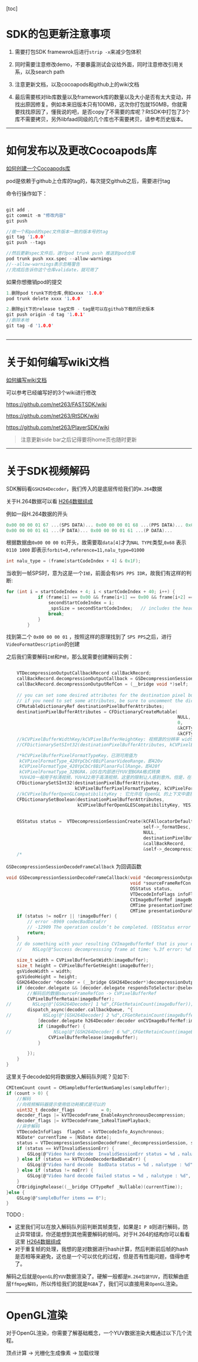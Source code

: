 [toc]

# SDK的包更新注意事项

1. 需要打包SDK framewrok后进行`strip -x`来减少包体积

2. 同时需要注意修改demo，不要暴露测试会议给外面，同时注意修改引用关系，以及search path

3. 注意更新文档，以及cocoapods和github上的wiki文档

4. 最后需要核对lib库数量以及framework库的数量以及大小是否有太大变动，并找出原因修复。例如本来旧版本只有100MB，这次你打包就150MB，你就需要找找原因了，懂我说的吧，是否copy了不需要的库呢？RtSDK中打包了3个库不需要拷贝，另外libfaad同级的几个库也不需要拷贝，请参考历史版本。



---



# 如何发布以及更改Cocoapods库

[如何创建一个Cocoapods库](https://editor.csdn.net/md/?articleId=104904226)

pod是依赖于github上仓库的tag的，每次提交github之后，需要进行tag

命令行操作如下：
```c

git add .
git commit -m "修改内容"
git push

//做一个和pod的spec文件版本一致的版本号的tag
git tag '1.0.0'
git push --tags

//然后更新spec文件后，进行pod trunk push 推送到pod仓库
pod trunk push xxx.spec --allow-warnings
//--allow-warnings表示忽略警告
//完成后告诉你这个仓库validate，就可用了
```

如果你想撤销pod的提交

```c
1.删除pod trunk下的仓库,例如xxxx '1.0.0'
pod trunk delete xxxx '1.0.0'

2.删除git下的release tag文件 - tag是可以在github下载的历史版本
git push origin -d tag '1.0.1'
//删除本地
git tag -d '1.0.0'
  
```

---



# 关于如何编写wiki文档

[如何编写wiki文档](https://blog.csdn.net/shengpeng3344/article/details/105496054)

可以参考已经编写好的3个wiki进行修改

https://github.com/net263/FASTSDK/wiki

https://github.com/net263/RtSDK/wiki

https://github.com/net263/PlayerSDK/wiki

> 注意更新side bar之后记得要将home页也随时更新



---




# 关于SDK视频解码

SDK解码看`GSH264Decoder`，我们传入的是底层传给我们的`H.264`数据

关于H.264数据可以看 [H264数据组成](https://blog.csdn.net/shengpeng3344/article/details/104957016)

例如一段H.264数据的开头
```c
0x00 00 00 01 67 ...(SPS DATA)... 0x00 00 00 01 68 ...(PPS DATA)... 0x00 00 00 01 65 ...(IDR DATA)... 0x00 00 00 01 06 ...(SEI DATA)...
0x00 00 00 01 61 ...(P DATA)... 0x00 00 00 01 61 ...(P DATA)...
```

根据数据由`0x00 00 00 01`开头，故需要取`data[4]`才为`NAL TYPE`类型,`0x68` 表示 `0110 1000` 即表示`forbit=0,reference=11,nalu_type=01000`
```c
int nalu_type = (frame[startCodeIndex + 4] & 0x1F);
```

当收到一帧SPS时，意为这是一个`I帧`，前面会有`SPS PPS IDR`，故我们有这样的判断:

```c
for (int i = startCodeIndex + 4; i < startCodeIndex + 40; i++) {
            if (frame[i] == 0x00 && frame[i+1] == 0x00 && frame[i+2] == 0x00 && frame[i+3] == 0x01) {
                secondStartCodeIndex = i;
                _spsSize = secondStartCodeIndex;   // includes the header in the size
                break;
            }
        }
```
找到第二个 `0x00 00 00 01` ，按照这样的原理找到了 `SPS PPS`之后，进行`VideoFormatDescription`的创建

之后我们需要解码`I帧`和`P帧`，那么就需要创建解码实例：

```c

	VTDecompressionOutputCallbackRecord callBackRecord;
    callBackRecord.decompressionOutputCallback = GSDecompressionSessionDecodeFrameCallback;
    callBackRecord.decompressionOutputRefCon = (__bridge void *)self;
    
    // you can set some desired attributes for the destination pixel buffer.  I didn't use this but you may
    // if you need to set some attributes, be sure to uncomment the dictionary in VTDecompressionSessionCreate
    CFMutableDictionaryRef destinationPixelBufferAttributes;
    destinationPixelBufferAttributes = CFDictionaryCreateMutable(
                                                                 NULL,
                                                                 0,
                                                                 &kCFTypeDictionaryKeyCallBacks,
                                                                 &kCFTypeDictionaryValueCallBacks);
    //kCVPixelBufferWidthKey/kCVPixelBufferHeightKey: 视频源的分辨率 width*height 类型需要是CFNumber
	//CFDictionarySetSInt32(destinationPixelBufferAttributes, kCVPixelBufferHeightKey, 类型需要是CFNumber);

    /*kCVPixelBufferPixelFormatTypeKey，已测可用值为
     kCVPixelFormatType_420YpCbCr8BiPlanarVideoRange，即420v
     kCVPixelFormatType_420YpCbCr8BiPlanarFullRange，即420f
     kCVPixelFormatType_32BGRA，iOS在内部进行YUV至BGRA格式转换
     YUV420一般用于标清视频，YUV422用于高清视频，这里的限制让人感到意外。但是，在相同条件下，YUV420计算耗时和传输压力比YUV422都小。*/
    CFDictionarySetSInt32(destinationPixelBufferAttributes,
                          kCVPixelBufferPixelFormatTypeKey, kCVPixelFormatType_420YpCbCr8BiPlanarVideoRange);
    //kCVPixelBufferOpenGLCompatibilityKey : 它允许在 OpenGL 的上下文中直接绘制解码后的图像，而不是从总线和 CPU 之间复制数据。这有时候被称为零拷贝通道，因为在绘制过程中没有解码的图像被拷贝.
    CFDictionarySetBoolean(destinationPixelBufferAttributes,
                           kCVPixelBufferOpenGLESCompatibilityKey, YES);
    
    
    OSStatus status =  VTDecompressionSessionCreate(kCFAllocatorDefault,
                                                    self->_formatDesc,
                                                    NULL,
                                                    destinationPixelBufferAttributes,
                                                    &callBackRecord,
                                                    &self->_decompressionSession);
    /*
```

`GSDecompressionSessionDecodeFrameCallback` 为回调函数


```c
void GSDecompressionSessionDecodeFrameCallback(void *decompressionOutputRefCon,
                                               void *sourceFrameRefCon,
                                               OSStatus status,
                                               VTDecodeInfoFlags infoFlags,
                                               CVImageBufferRef imageBuffer,
                                               CMTime presentationTimeStamp,
                                               CMTime presentationDuration) {
    if (status != noErr || !imageBuffer) {
        // error -8969 codecBadDataErr
        // -12909 The operation couldn’t be completed. (OSStatus error -12909.)
        return;
    }
    // do something with your resulting CVImageBufferRef that is your decompressed frame
    //    NSLog(@"Success decompresssing frame at time: %.3f error: %d infoFlags: %u", (float)presentationTimeStamp.value/presentationTimeStamp.timescale, (int)status, (unsigned int)infoFlags);
    
    size_t width = CVPixelBufferGetWidth(imageBuffer);
    size_t height = CVPixelBufferGetHeight(imageBuffer);
    gsVideoWidth = width;
    gsVideoHeight = height;
    GSH264Decoder *decoder = (__bridge GSH264Decoder*)decompressionOutputRefCon;
    if (decoder.delegate && [decoder.delegate respondsToSelector:@selector(h264Decoder:onCVImageBufferRef:width:height:)]) {
        //解码后的数据sourceFrameRefCon -> CVPixelBufferRef
        CVPixelBufferRetain(imageBuffer);
//        NSLog(@"[GSH264Decoder] 1 %d",CFGetRetainCount(imageBuffer));
        dispatch_async(decoder.callbackQueue, ^{
//            NSLog(@"[GSH264Decoder] 2 %d",CFGetRetainCount(imageBuffer));
            [decoder.delegate h264Decoder:decoder onCVImageBufferRef:imageBuffer width:width height:height];
            if (imageBuffer) {
//                NSLog(@"[GSH264Decoder] 6 %d",CFGetRetainCount(imageBuffer));
                CVPixelBufferRelease(imageBuffer);
            }

        });
    }
}
```

这里关于decode如何将数据放入解码队列呢？见如下:



```c
CMItemCount count = CMSampleBufferGetNumSamples(sampleBuffer);
if (count > 0) {
    //解码
    //向视频解码器提示使用低功耗模式是可以的
    uint32_t decoder_flags          = 0;
    decoder_flags |= kVTDecodeFrame_EnableAsynchronousDecompression;
    decoder_flags |= kVTDecodeFrame_1xRealTimePlayback;
    //异步解码
    VTDecodeInfoFlags  flagOut = kVTDecodeInfo_Asynchronous;
    NSDate* currentTime = [NSDate date];
    status = VTDecompressionSessionDecodeFrame(_decompressionSession, sampleBuffer, decoder_flags, (void*)CFBridgingRetain(currentTime), &flagOut);
    if (status == kVTInvalidSessionErr) {
        GSLog(@"Video hard decode  InvalidSessionErr status = %d ，nalutype : %d", (int)status,nalu_type);
    } else if (status == kVTVideoDecoderBadDataErr) {
        GSLog(@"Video hard decode  BadData status = %d ，nalutype : %d", (int)status,nalu_type);
    } else if (status != noErr) {
        GSLog(@"Video hard decode failed status = %d , nalutype : %d", (int)status,nalu_type);
    }
    CFBridgingRelease((__bridge CFTypeRef _Nullable)(currentTime));
}else {
    GSLog(@"sampleBuffer items == 0");
}
```

TODO : 

- 这里我们可以在放入解码队列前判断其帧类型，如果是`I P B`则进行解码，防止异常错误，你还能想到其他需要解码的帧吗。对于H.264的结构你可以看看这里 [H264数据组成](https://blog.csdn.net/shengpeng3344/article/details/104957016)
- 对于重复帧的处理，我想的是对数据进行hash计算，然后判断前后帧的hash是否相等来避免，这也是一个可以优化的过程，但是否有性能问题，值得参考了。



解码之后就是`OpenGL`的`YUV`数据渲染了。硬解一般都是`H.264包装YUV`，而软解由底层`ffmpeg解码`，所以传给我们的就是`RGBA`了，我们可以直接用来`OpenGL`渲染。



---



# OpenGL渲染



对于OpenGL渲染，你需要了解基础概念，一个YUV数据渲染大概通过以下几个流程。



顶点计算 -> 光栅化生成像素 -> 加载纹理